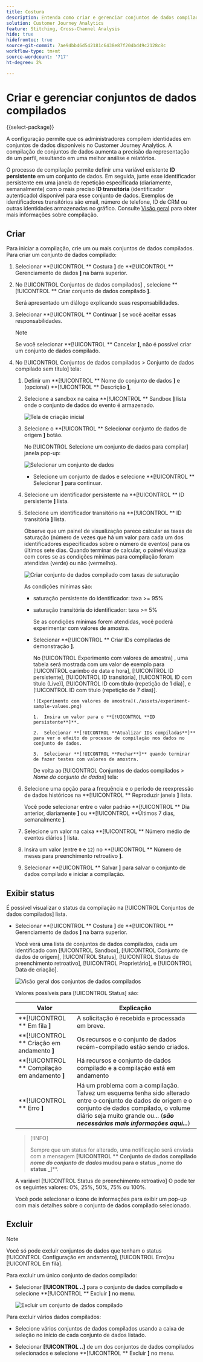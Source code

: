 ```yaml
---
title: Costura
description: Entenda como criar e gerenciar conjuntos de dados compilados
solution: Customer Journey Analytics
feature: Stitching, Cross-Channel Analysis
hide: true
hidefromtoc: true
source-git-commit: 7ae94bb46d542181c6438e87f204bd49c2128c8c
workflow-type: tm+mt
source-wordcount: '717'
ht-degree: 2%

---
```


# Criar e gerenciar conjuntos de dados compilados

{{select-package}}

A configuração permite que os administradores compilem identidades em conjuntos de dados disponíveis no Customer Journey Analytics. A compilação de conjuntos de dados aumenta a precisão da representação de um perfil, resultando em uma melhor análise e relatórios.

O processo de compilação permite definir uma variável existente **ID persistente** em um conjunto de dados. Em seguida, junte esse identificador persistente em uma janela de repetição especificada (diariamente, semanalmente) com o mais preciso **ID transitória** (identificador autenticado) disponível para esse conjunto de dados. Exemplos de identificadores transitórios são email, número de telefone, ID de CRM ou outras identidades armazenadas no gráfico. Consulte [Visão geral](overview.md) para obter mais informações sobre compilação.

## Criar

Para iniciar a compilação, crie um ou mais conjuntos de dados compilados. Para criar um conjunto de dados compilado:

1. Selecionar **[!UICONTROL ** Costura **]** de **[!UICONTROL ** Gerenciamento de dados **]** na barra superior.

2. No [!UICONTROL Conjuntos de dados compilados] , selecione **[!UICONTROL ** Criar conjunto de dados compilado **]**.

   Será apresentado um diálogo explicando suas responsabilidades.

3. Selecionar **[!UICONTROL ** Continuar **]** se você aceitar essas responsabilidades.

   >[!NOTE]
   >
   >    Se você selecionar **[!UICONTROL ** Cancelar **]**, não é possível criar um conjunto de dados compilado.

4. No [!UICONTROL Conjuntos de dados compilados > Conjunto de dados compilado sem título] tela:

   1. Definir um **[!UICONTROL ** Nome do conjunto de dados **]** e (opcional) **[!UICONTROL ** Descrição **]**,

   2. Selecione a sandbox na caixa **[!UICONTROL ** Sandbox **]** lista onde o conjunto de dados do evento é armazenado.

      ![Tela de criação inicial](./assets/create-initial.png)

   3. Selecione o **[!UICONTROL ** Selecionar conjunto de dados de origem **]** botão.

      No [!UICONTROL Selecione um conjunto de dados para compilar] janela pop-up:

      ![Selecionar um conjunto de dados](./assets/select-one-dataset.png)

      - Selecione um conjunto de dados e selecione **[!UICONTROL ** Selecionar **]** para continuar.

   4. Selecione um identificador persistente na **[!UICONTROL ** ID persistente **]** lista.

   5. Selecione um identificador transitório na **[!UICONTROL ** ID transitória **]** lista.

      Observe que um painel de visualização parece calcular as taxas de saturação (número de vezes que há um valor para cada um dos identificadores especificados sobre o número de eventos) para os últimos sete dias. Quando terminar de calcular, o painel visualiza com cores se as condições mínimas para compilação foram atendidas (verde) ou não (vermelho).

      ![Criar conjunto de dados compilado com taxas de saturação](./assets/create-before-experimenting.png)

      As condições mínimas são:

      - saturação persistente do identificador: taxa >= 95%

      - saturação transitória do identificador: taxa >= 5%

        Se as condições mínimas forem atendidas, você poderá experimentar com valores de amostra.

      - Selecionar **[!UICONTROL ** Criar IDs compiladas de demonstração **]**.

        No [!UICONTROL Experimento com valores de amostra] , uma tabela será mostrada com um valor de exemplo para [!UICONTROL carimbo de data e hora], [!UICONTROL ID persistente], [!UICONTROL ID transitória], [!UICONTROL ID com título (Live)], [!UICONTROL ID com título (repetição de 1 dia)], e [!UICONTROL ID com título (repetição de 7 dias)].

            ![Experimento com valores de amostra](./assets/experiment-sample-values.png)
            
            1.  Insira um valor para o **[!UICONTROL **ID persistente**]**.
            
            2.  Selecionar **[!UICONTROL **Atualizar IDs compiladas**]** para ver o efeito do processo de compilação nos dados no conjunto de dados.
            
            3.  Selecionar **[!UICONTROL **Fechar**]** quando terminar de fazer testes com valores de amostra.
        

        De volta ao [!UICONTROL Conjuntos de dados compilados > _Nome do conjunto de dados_] tela:

   6. Selecione uma opção para a frequência e o período de reexpressão de dados históricos na **[!UICONTROL ** Reproduzir janela **]** lista.

      Você pode selecionar entre o valor padrão **[!UICONTROL ** Dia anterior, diariamente **]** ou **[!UICONTROL **&#x200B;Últimos 7 dias, semanalmente **]**.

   7. Selecione um valor na caixa **[!UICONTROL ** Número médio de eventos diários **]** lista.

   8. Insira um valor (entre `0` e `12`) no **[!UICONTROL ** Número de meses para preenchimento retroativo **]**.

   9. Selecionar **[!UICONTROL ** Salvar **]** para salvar o conjunto de dados compilado e iniciar a compilação.

## Exibir status

É possível visualizar o status da compilação na [!UICONTROL Conjuntos de dados compilados] lista.

- Selecionar **[!UICONTROL ** Costura **]** de **[!UICONTROL ** Gerenciamento de dados **]** na barra superior.

  Você verá uma lista de conjuntos de dados compilados, cada um identificado com [!UICONTROL Sandbox], [!UICONTROL Conjunto de dados de origem], [!UICONTROL Status], [!UICONTROL Status de preenchimento retroativo], [!UICONTROL Proprietário], e [!UICONTROL Data de criação].

  ![Visão geral dos conjuntos de dados compilados](./assets/overview-stitched-datasetts.png)

  Valores possíveis para [!UICONTROL Status] são:

  | Valor | Explicação |
  |-----|-----|
  | **[!UICONTROL ** Em fila **]** | A solicitação é recebida e processada em breve. |
  | **[!UICONTROL ** Criação em andamento **]** | Os recursos e o conjunto de dados recém-compilado estão sendo criados. |
  | **[!UICONTROL ** Compilação em andamento **]** | Há recursos e conjunto de dados compilado e a compilação está em andamento |
  | **[!UICONTROL ** Erro **]** | Há um problema com a compilação. Talvez um esquema tenha sido alterado entre o conjunto de dados de origem e o conjunto de dados compilado, o volume diário seja muito grande ou... (_**são necessárias mais informações aqui...**_) |

  >[!INFO]
  >
  >    Sempre que um status for alterado, uma notificação será enviada com a mensagem **[!UICONTROL ** Conjunto de dados compilado _nome do conjunto de dados_ mudou para o status _nome do status _**]**.


  A variável [!UICONTROL Status de preenchimento retroativo] O pode ter os seguintes valores: 0%, 25%, 50%, 75% ou 100%.

  Você pode selecionar o ícone de informações para exibir um pop-up com mais detalhes sobre o conjunto de dados compilado selecionado.


## Excluir

>[!NOTE]
>
>Você só pode excluir conjuntos de dados que tenham o status [!UICONTROL Configuração em andamento], [!UICONTROL Erro]ou [!UICONTROL Em fila].


Para excluir um único conjunto de dados compilado:

- Selecionar **[!UICONTROL **..**]** para o conjunto de dados compilado e selecione **[!UICONTROL ** Excluir **]** no menu.

  ![Excluir um conjunto de dados compilado](./assets/delete-stitched-dataset.png)

Para excluir vários dados compilados:

- Selecione vários conjuntos de dados compilados usando a caixa de seleção no início de cada conjunto de dados listado.

- Selecionar **[!UICONTROL **..**]** de um dos conjuntos de dados compilados selecionados e selecione **[!UICONTROL ** Excluir **]** no menu.
